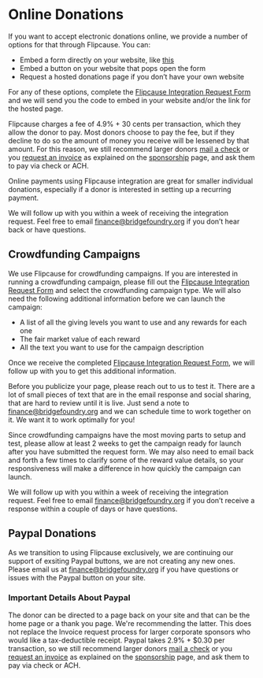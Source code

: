 # Online Donations

If you want to accept electronic donations online, we provide a number of options for that through Flipcause. You can:
- Embed a form directly on your website, like [this](https://bridgefoundry.org/donate)
- Embed a button on your website that pops open the form
- Request a hosted donations page if you don’t have your own website

For any of these options, complete the [Flipcause Integration Request Form](https://docs.google.com/forms/d/e/1FAIpQLScgvgqrVn1WjquS1XDYGRWdVA2yVXCkbr7O8zOFczYhA1rUSw/viewform) and we will send you the code to embed in your website and/or the link for the hosted page.

Flipcause charges a fee of 4.9% + 30 cents per transaction, which they allow the donor to pay. Most donors choose to pay the fee, but if they decline to do so the amount of money you receive will be lessened by that amount. For this reason, we still recommend larger donors [mail a check](submit-payment.md) or you [request an invoice](request-invoice.md) as explained on the [sponsorship](../sponsorship/) page, and ask them to pay via check or ACH. 

Online payments using Flipcause integration are great for smaller individual donations, especially if a donor is interested in setting up a recurring payment.

We will follow up with you within a week of receiving the integration request. Feel free to email [finance@bridgefoundry.org](mailto:finance@bridgefoundry.org) if you don’t hear back or have questions.


## Crowdfunding Campaigns

We use Flipcause for crowdfunding campaigns. If you are interested in running a crowdfunding campaign, please fill out the [Flipcause Integration Request Form](https://docs.google.com/forms/d/e/1FAIpQLScgvgqrVn1WjquS1XDYGRWdVA2yVXCkbr7O8zOFczYhA1rUSw/viewform) and select the crowdfunding campaign type. We will also need the following additional information before we can launch the campaign:
- A list of all the giving levels you want to use and any rewards for each one
- The fair market value of each reward
- All the text you want to use for the campaign description

Once we receive the completed [Flipcause Integration Request Form](https://docs.google.com/forms/d/e/1FAIpQLScgvgqrVn1WjquS1XDYGRWdVA2yVXCkbr7O8zOFczYhA1rUSw/viewform), we will follow up with you to get this additional information. 

Before you publicize your page, please reach out to us to test it. There are a lot of small pieces of text that are in the email response and social sharing, that are hard to review until it is live. Just send a note to [finance@bridgefoundry.org](mailto:finance@bridgefoundry.org) and we can schedule time to work together on it. We want it to work optimally for you! 

Since crowdfunding campaigns have the most moving parts to setup and test, please allow at least 2 weeks to get the campaign ready for launch after you have submitted the request form. We may also need to email back and forth a few times to clarify some of the reward value details, so your responsiveness will make a difference in how quickly the campaign can launch.

We will follow up with you within a week of receiving the integration request. Feel free to email [finance@bridgefoundry.org](mailto:finance@bridgefoundry.org) if you don’t receive a response within a couple of days or have questions.

## Paypal Donations 

As we transition to using Flipcause exclusively, we are continuing our support of exsiting Paypal buttons, we are not creating any new ones. Please email us at [finance@bridgefoundry.org](mailto:finance@bridgefoundry.org) if you have questions or issues with the Paypal button on your site. 

### Important Details About Paypal
The donor can be directed to a page back on your site and that can be the home page or a thank you page. We're recommending the latter.
This does not replace the Invoice request process for larger corporate sponsors who would like a tax-deductible receipt.
Paypal takes 2.9% + $0.30 per transaction, so we still recommend larger donors [mail a check](submit-payment.md) or you [request an invoice](request-invoice.md) as explained on the [sponsorship](../sponsorship/) page, and ask them to pay via check or ACH. 
